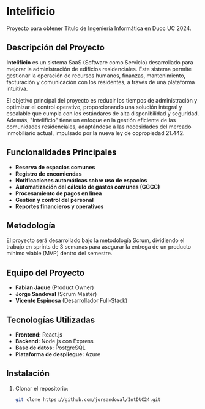 # Intelificio
Proyecto para obtener Titulo de Ingeniería Informática en Duoc UC 2024.

## Descripción del Proyecto

**Intelificio** es un sistema SaaS (Software como Servicio) desarrollado para mejorar la administración de edificios residenciales. Este sistema permite gestionar la operación de recursos humanos, finanzas, mantenimiento, facturación y comunicación con los residentes, a través de una plataforma intuitiva.

El objetivo principal del proyecto es reducir los tiempos de administración y optimizar el control operativo, proporcionando una solución integral y escalable que cumpla con los estándares de alta disponibilidad y seguridad. Además, "Intelificio" tiene un enfoque en la gestión eficiente de las comunidades residenciales, adaptándose a las necesidades del mercado inmobiliario actual, impulsado por la nueva ley de copropiedad 21.442.

## Funcionalidades Principales
- **Reserva de espacios comunes**
- **Registro de encomiendas**
- **Notificaciones automáticas sobre uso de espacios**
- **Automatización del cálculo de gastos comunes (GGCC)**
- **Procesamiento de pagos en línea**
- **Gestión y control del personal**
- **Reportes financieros y operativos**

## Metodología

El proyecto será desarrollado bajo la metodología Scrum, dividiendo el trabajo en sprints de 3 semanas para asegurar la entrega de un producto mínimo viable (MVP) dentro del semestre.

## Equipo del Proyecto

- **Fabian Jaque** (Product Owner)
- **Jorge Sandoval** (Scrum Master)
- **Vicente Espinosa** (Desarrollador Full-Stack)

## Tecnologías Utilizadas
- **Frontend:** React.js
- **Backend:** Node.js con Express
- **Base de datos:** PostgreSQL
- **Plataforma de despliegue:** Azure

## Instalación

1. Clonar el repositorio:
   ```bash
   git clone https://github.com/jorsandoval/IntDUC24.git
